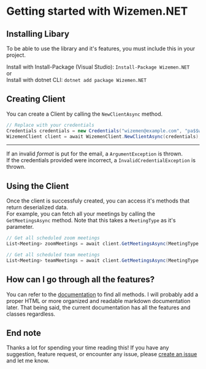 # Getting started with Wizemen.NET

## Installing Libary

To be able to use the library and it's features, you must include this in your project.

Install with Install-Package (Visual Studio): `Install-Package Wizemen.NET`  
or      
Install with dotnet CLI: `dotnet add package Wizemen.NET`

## Creating Client

You can create a Client by calling the `NewClientAsync` method.

```csharp  
// Replace with your credentials
Credentials credentials = new Credentials("wizemen@example.com", "pa$$w0rd", SchoolCode.Psg);  
WizemenClient client = await WizemenClient.NewClientAsync(credentials);
```

---  
If an invalid *format* is put for the email, a  `ArgumentException` is thrown.  
If the credentials provided were incorrect, a `InvalidCredentialException` is thrown.

## Using the Client

Once the client is successfuly created, you can access it's methods that return deserialized data.  
For example, you can fetch all your meetings by calling the `GetMeetingsAsync` method. Note that this takes
a `MeetingType` as it's parameter.

```csharp
// Get all scheduled zoom meetings
List<Meeting> zoomMeetings = await client.GetMeetingsAsync(MeetingType.Zoom);

// Get all scheduled team meetings
List<Meeting> teamMeetings = await client.GetMeetingsAsync(MeetingType.Teams);
```

## How can I go through all the features?

You can refer to the [documentation](/Wizemen.NET/Wizemen.NET.md) to find all methods. I will probably add a proper HTML
or more organized and readable markdown documentation later. That being said, the current documentation has all the
features and classes regardless.

## End note

Thanks a lot for spending your time reading this! If you have any suggestion, feature request, or encounter any issue,
please [create an issue](https://github.com/DhrumanGupta/Wizemen.NET/issues/new/choose) and let me know.
